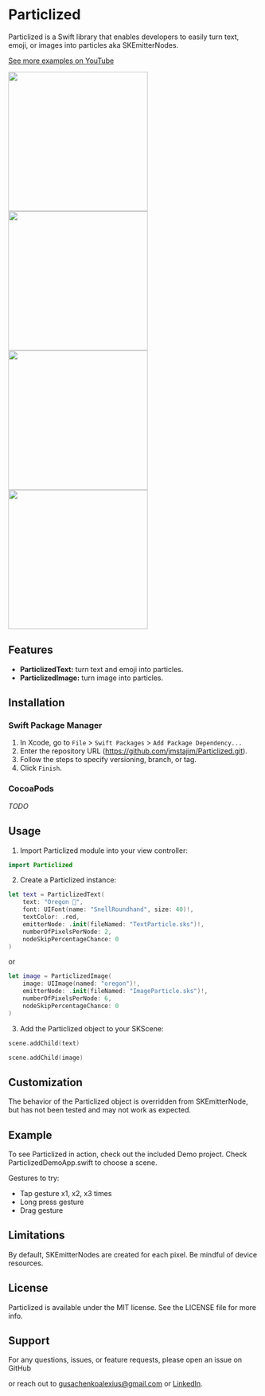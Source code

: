 # Particlized

Particlized is a Swift library that enables developers to easily turn text, emoji, or images into particles aka SKEmitterNodes.

[See more examples on YouTube](https://youtu.be/JRN9YDiMbXU)

<img src="https://github.com/jmstajim/Particlized/assets/25672213/b6c73d67-aed7-4ed3-8a5d-78ab1c44b477" width="280" />
<img src="https://github.com/jmstajim/Particlized/assets/25672213/0dccc7b6-7861-4957-9eab-edd133e2b9cd" width="280" />


<img src="https://github.com/jmstajim/Particlized/assets/25672213/660407cc-d1de-4264-9c06-89ffb13f29f8" width="280" />
<img src="https://github.com/jmstajim/Particlized/assets/25672213/64999983-e118-449d-8483-b00becd32eb1" width="280" />

## Features

- **ParticlizedText:** turn text and emoji into particles.
- **ParticlizedImage:** turn image into particles.

## Installation

### Swift Package Manager

1. In Xcode, go to `File` > `Swift Packages` > `Add Package Dependency...`
2. Enter the repository URL (https://github.com/jmstajim/Particlized.git).
3. Follow the steps to specify versioning, branch, or tag.
4. Click `Finish`.

### CocoaPods

*TODO*

## Usage

1. Import Particlized module into your view controller:

```swift
import Particlized
```

2. Create a Particlized instance:

```swift
let text = ParticlizedText(
    text: "Oregon 🦫",
    font: UIFont(name: "SnellRoundhand", size: 40)!,
    textColor: .red,
    emitterNode: .init(fileNamed: "TextParticle.sks")!,
    numberOfPixelsPerNode: 2,
    nodeSkipPercentageChance: 0
)
```
or

```swift
let image = ParticlizedImage(
    image: UIImage(named: "oregon")!,
    emitterNode: .init(fileNamed: "ImageParticle.sks")!,
    numberOfPixelsPerNode: 6,
    nodeSkipPercentageChance: 0
)
```

3. Add the Particlized object to your SKScene:

```swift
scene.addChild(text)
```

```swift
scene.addChild(image)
```

## Customization

The behavior of the Particlized object is overridden from SKEmitterNode, but has not been tested and may not work as expected.

## Example

To see Particlized in action, check out the included Demo project.
Check ParticlizedDemoApp.swift to choose a scene.

Gestures to try:
* Tap gesture x1, x2, x3 times
* Long press gesture
* Drag gesture

## Limitations

By default, SKEmitterNodes are created for each pixel. Be mindful of device resources.

## License

Particlized is available under the MIT license. See the LICENSE file for more info.

## Support

For any questions, issues, or feature requests, please open an issue on GitHub

or reach out to [gusachenkoalexius@gmail.com](mailto:gusachenkoalexius@gmail.com) or [LinkedIn](https://www.linkedin.com/in/jmstajim/).
